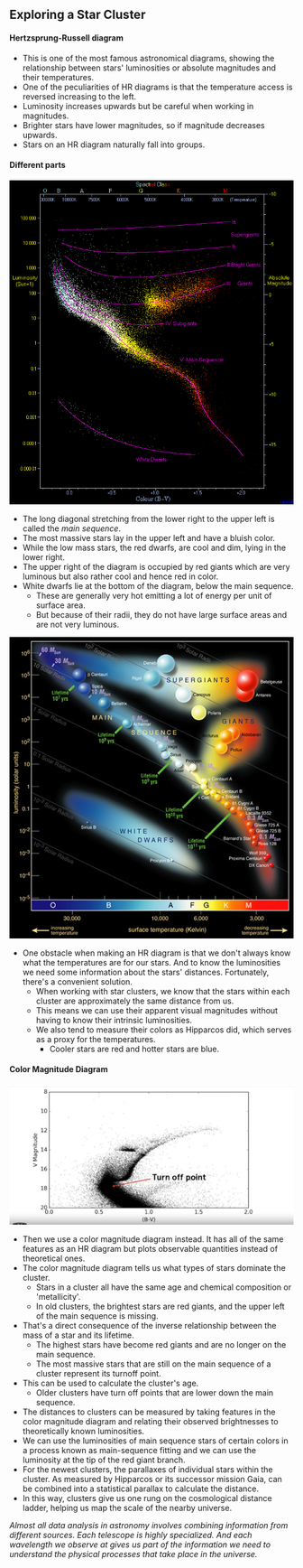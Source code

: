 ## Exploring a Star Cluster

#### Hertzsprung-Russell diagram

- This is one of the most famous astronomical diagrams, showing the relationship between stars' luminosities or absolute magnitudes and their temperatures. 
- One of the peculiarities of HR diagrams is that the temperature access is reversed increasing to the left. 
- Luminosity increases upwards but be careful when working in magnitudes.
- Brighter stars have lower magnitudes, so if magnitude decreases upwards. 
- Stars on an HR diagram naturally fall into groups.

#### Different parts

![Hertzsprung-Russell diagram](images/HRDiagram.png)

- The long diagonal stretching from the lower right to the upper left is called the _main sequence_.
- The most massive stars lay in the upper left and have a bluish color.
- While the low mass stars, the red dwarfs, are cool and
dim, lying in the lower right. 
- The upper right of the diagram is occupied by red giants which are very luminous but also rather cool and hence red in color.
- White dwarfs lie at the bottom of the diagram, below the main sequence.
    - These are generally very hot emitting a lot of energy per unit of surface area.
    - But because of their radii, they do not have large surface areas and are not very luminous. 

![Milky Way Hertzsprung-Russell Diagram](images/Hertzsprung-Russel_MilkyWay.png)

- One obstacle when making an HR diagram is that we don't always know what the temperatures are for our stars.
And to know the luminosities we need some information about the stars' distances. Fortunately, there's a convenient solution. 
    - When working with star clusters, we know that the stars within each cluster are approximately the same distance from us. 
    - This means we can use their apparent visual magnitudes without having to know their intrinsic luminosities. 
    - We also tend to measure their colors as Hipparcos did, which serves as a proxy for the temperatures.
        - Cooler stars are red and hotter stars are blue.

#### Color Magnitude Diagram

![Color Magnitude Diagram](images/ColorMagnitudeDiagram.png)

- Then we use a color magnitude diagram instead.
It has all of the same features as an HR diagram but
plots observable quantities instead of theoretical ones.
- The color magnitude diagram tells us what types of stars dominate the cluster.
    - Stars in a cluster all have the same age and chemical composition or 'metallicity'.
    - In old clusters, the brightest stars are red giants, and the upper left of the main sequence is missing. 
- That's a direct consequence of the inverse relationship between the mass of a star and its lifetime. 
    - The highest stars have become red giants and are no longer on the main sequence.
    - The most massive stars that are still on the main sequence of a cluster represent its turnoff point.
- This can be used to calculate the cluster's age.
    - Older clusters have turn off points that are lower down the main sequence. 
- The distances to clusters can be measured by taking features in the color magnitude diagram and relating their observed brightnesses to theoretically known luminosities. 
- We can use the luminosities of main sequence stars of certain colors in a process known as main-sequence fitting
and we can use the luminosity at the tip of the red giant branch. 
- For the newest clusters, the parallaxes of individual stars within the cluster. As measured by Hipparcos or its successor mission Gaia, can be combined into a statistical parallax to calculate the distance. 
- In this way, clusters give us one rung on the cosmological distance ladder, helping us map the scale of the nearby universe.


_Almost all data analysis in astronomy involves combining information from different sources. Each telescope is highly specialized. And each wavelength we observe at gives us part of the information we need to understand the physical processes that take place in the universe._